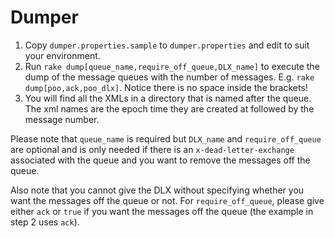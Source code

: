 # Dumper

1. Copy `dumper.properties.sample` to `dumper.properties` and edit to suit your environment.
2. Run `rake dump[queue_name,require_off_queue,DLX_name]` to execute the dump of the message queues with the number of messages. E.g. `rake dump[poo,ack,poo_dlx]`. Notice there is no space inside the brackets!
3. You will find all the XMLs in a directory that is named after the queue. The xml names are the epoch time they are created at followed by the message number. 

Please note that `queue_name` is required but `DLX_name` and `require_off_queue` are optional and is only needed if there is an `x-dead-letter-exchange` associated with the queue and you want to remove the messages off the queue.

Also note that you cannot give the DLX without specifying whether you want the messages off the queue or not. For `require_off_queue`, please give either `ack` or `true` if you want the messages off the queue (the example in step 2 uses `ack`).